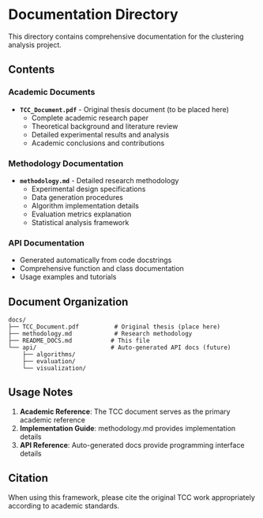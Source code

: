 # Documentation Directory

This directory contains comprehensive documentation for the clustering analysis project.

## Contents

### Academic Documents
- **`TCC_Document.pdf`** - Original thesis document (to be placed here)
  - Complete academic research paper
  - Theoretical background and literature review
  - Detailed experimental results and analysis
  - Academic conclusions and contributions

### Methodology Documentation  
- **`methodology.md`** - Detailed research methodology
  - Experimental design specifications
  - Data generation procedures
  - Algorithm implementation details
  - Evaluation metrics explanation
  - Statistical analysis framework

### API Documentation
- Generated automatically from code docstrings
- Comprehensive function and class documentation
- Usage examples and tutorials

## Document Organization

```
docs/
├── TCC_Document.pdf          # Original thesis (place here)
├── methodology.md            # Research methodology
├── README_DOCS.md           # This file
└── api/                     # Auto-generated API docs (future)
    ├── algorithms/
    ├── evaluation/
    └── visualization/
```

## Usage Notes

1. **Academic Reference**: The TCC document serves as the primary academic reference
2. **Implementation Guide**: methodology.md provides implementation details
3. **API Reference**: Auto-generated docs provide programming interface details

## Citation

When using this framework, please cite the original TCC work appropriately according to academic standards.
